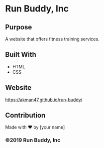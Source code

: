 # Run Buddy, Inc

## Purpose
A website that offers fitness training services. 

## Built With
* HTML
* CSS

## Website
https://akman47.github.io/run-buddy/

## Contribution
Made with ❤️ by [your name]

### ©️2019 Run Buddy, Inc
